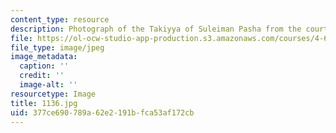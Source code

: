 ```yaml
---
content_type: resource
description: Photograph of the Takiyya of Suleiman Pasha from the courtyard.
file: https://ol-ocw-studio-app-production.s3.amazonaws.com/courses/4-615-the-architecture-of-cairo-spring-2002/377ce690789a62e2191bfca53af172cb_1136.jpg
file_type: image/jpeg
image_metadata:
  caption: ''
  credit: ''
  image-alt: ''
resourcetype: Image
title: 1136.jpg
uid: 377ce690-789a-62e2-191b-fca53af172cb
---
```

